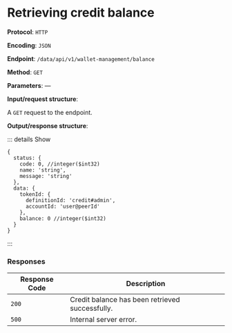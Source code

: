 # Retrieving credit balance

**Protocol**: `HTTP`

**Encoding**: `JSON`

**Endpoint**: `/data/api/v1/wallet-management/balance`

**Method**: `GET`

**Parameters**: —

**Input/request structure**:

A `GET` request to the endpoint.

**Output/response structure**:

::: details Show

```json5
{
  status: {
    code: 0, //integer($int32)
    name: 'string',
    message: 'string'
  },
  data: {
    tokenId: {
      definitionId: 'credit#admin',
      accountId: 'user@peerId'
    },
    balance: 0 //integer($int32)
  }
}
```

:::

### Responses

| Response Code | Description |
| --- | --- |
| `200` | Credit balance has been retrieved successfully. |
| `500` | Internal server error. |
